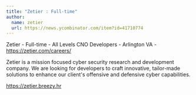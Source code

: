 ```yaml
---
title: "Zetier : Full-time"
author:
  name: zetier
  url: https://news.ycombinator.com/item?id=41710774
---
```

Zetier - Full-time - All Levels CNO Developers - Arlington VA - <a href="https:&#x2F;&#x2F;zetier.com&#x2F;careers&#x2F;" rel="nofollow">https:&#x2F;&#x2F;zetier.com&#x2F;careers&#x2F;</a>

Zetier is a mission focused cyber security research and development company.  We are looking for developers to craft innovative, tailor-made solutions to enhance our client&#x27;s offensive and defensive cyber capabilities.

<a href="https:&#x2F;&#x2F;zetier.breezy.hr" rel="nofollow">https:&#x2F;&#x2F;zetier.breezy.hr</a>
<JobApplication />
